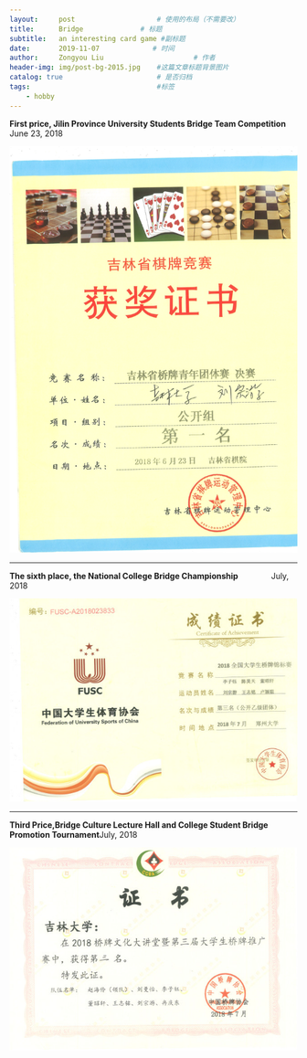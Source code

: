 ```yaml
---
layout:     post                    # 使用的布局（不需要改）
title:      Bridge              # 标题 
subtitle:   an interesting card game #副标题
date:       2019-11-07             # 时间
author:     Zongyou Liu                      # 作者
header-img: img/post-bg-2015.jpg    #这篇文章标题背景图片
catalog: true                       # 是否归档
tags:                               #标签
    - hobby
---
```


**First price, Jilin Province University Students Bridge Team Competition**  &emsp;  June 23, 2018  
  
![bridge2](https://github.com/BuleSky233/BuleSky233.github.io/raw/master/img/bridge2.jpg)  
  
***

**The sixth place, the National College Bridge Championship**  &emsp; &emsp; &emsp; July, 2018
  
  ![bridge6](https://github.com/BuleSky233/BuleSky233.github.io/raw/master/img/bridge6.jpg) 
  
***
**Third Price,Bridge Culture Lecture Hall and College Student Bridge Promotion Tournament**July, 2018
  
![bridge1](https://github.com/BuleSky233/BuleSky233.github.io/raw/master/img/bridge1.jpg) 
 
 
